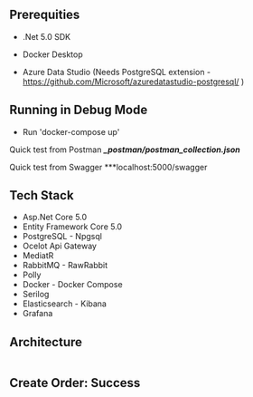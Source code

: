 ## Prerequities

* .Net 5.0 SDK

* Docker Desktop

* Azure Data Studio (Needs PostgreSQL extension - https://github.com/Microsoft/azuredatastudio-postgresql/ )

## Running in Debug Mode

* Run 'docker-compose up'

Quick test from Postman ***_postman/postman_collection.json***

Quick test from Swagger ***localhost:5000/swagger

## Tech Stack

* Asp.Net Core 5.0
* Entity Framework Core 5.0
* PostgreSQL - Npgsql
* Ocelot Api Gateway
* MediatR
* RabbitMQ - RawRabbit
* Polly
* Docker - Docker Compose
* Serilog
* Elasticsearch - Kibana
* Grafana

## Architecture

<img src = "" />


## Create Order: Success

<img src = "" />



